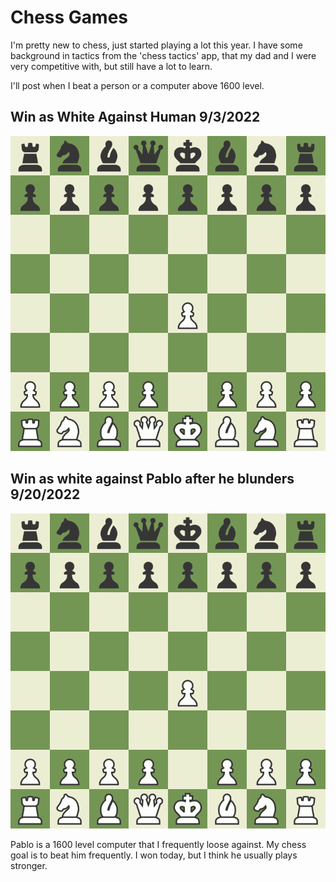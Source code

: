 # Chess Games

I'm pretty new to chess, just started playing a lot this year. I have some background in tactics from the 'chess tactics' app, that my dad and I were very competitive with, but still have a lot to learn. 

I'll post when I beat a person or a computer above 1600 level. 


## Win as White Against Human 9/3/2022
![Alt Text](/games/beat-human.gif)




## Win as white against Pablo after he blunders 9/20/2022

![Alt Text](/games/board.gif)

Pablo is a 1600 level computer that I frequently loose against. My chess goal is to beat him frequently. I won today, but I think he usually plays stronger. 

